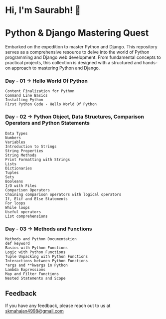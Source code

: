 
# Hi, I'm Saurabh! 👋


# Python & Django Mastering Quest

Embarked on the expedition to master Python and Django. This repository serves as a comprehensive resource to delve into the world of Python programming and Django web development. From fundamental concepts to practical projects, this collection is designed with a structured and hands-on approach to mastering Python and Django.


### Day - 01 -> Hello World Of Python
	Content Finalization for Python
	Command Line Basics
	Installing Python
	First Python Code - Hello World Of Python

### Day - 02 -> Python Object, Data Structures, Comparison Operators and Python Statements
	Data Types
	Numbers
	Variables
	Introduction to Strings
	String Properties
	String Methods
	Print Formatting with Strings
	Lists
	Dictionaries
	Tuples
	Sets
	Booleans
	I/O with Files
	Comparison Operators
	Chaining comparison operators with logical operators
	If, Elif and Else Statements
	For loops
	While loops
	Useful operators
	List comprehensions

### Day - 03 -> Methods and Functions
	Methods and Python Documentation
	def keyword
	Basics with Python Functions
	Logic with Python Functions
	Tuple Unpacking with Python Functions
	Interactions between Python Functions
	*args and **kwargs in Python
	Lambda Expressions
	Map and Filter Functions
	Nested Statements and Scope

## Feedback

If you have any feedback, please reach out to us at skmahajan4998@gmail.com

